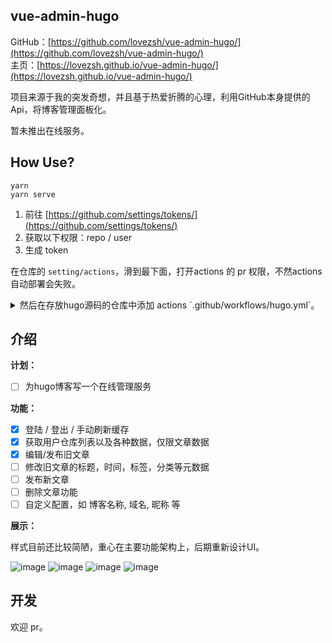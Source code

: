 ## vue-admin-hugo

GitHub：[https://github.com/lovezsh/vue-admin-hugo/](https://github.com/lovezsh/vue-admin-hugo/)  
主页：[https://lovezsh.github.io/vue-admin-hugo/](https://lovezsh.github.io/vue-admin-hugo/)

项目来源于我的突发奇想，并且基于热爱折腾的心理，利用GitHub本身提供的Api，将博客管理面板化。

暂未推出在线服务。

## How Use?

```
yarn
yarn serve
```

1. 前往 [https://github.com/settings/tokens/](https://github.com/settings/tokens/)
2. 获取以下权限：repo / user
3. 生成 token

在仓库的 `setting/actions`，滑到最下面，打开actions 的 pr 权限，不然actions自动部署会失败。

<details>
<summary>然后在存放hugo源码的仓库中添加 actions  `.github/workflows/hugo.yml`。</summary>

```yml
name: hugo deploy

on:
    push:
    workflow_dispatch:
    schedule:
        # Runs everyday at 8:00 AM
        - cron: "0 0 * * *"

jobs:
    build:
        runs-on: ubuntu-latest
        steps:
            - name: Checkout
              uses: actions/checkout@v2
              with:
                  submodules: true
                  fetch-depth: 0

            - name: Setup Hugo
              uses: peaceiris/actions-hugo@v2
              with:
                  hugo-version: "latest"

            - name: Build Web
              run: hugo
            - name: Commit changes
              run: |
                git config --global user.email ""
                git config --global user.name ""
                git pull
                git add .
                git commit -m "my commit"
            - name: Push changes
              uses: ad-m/github-push-action@master
              with:
                github_token: ${{ secrets.GITHUB_TOKEN }}
                branch: main
```
</details>


## 介绍

**计划：**
- [ ] 为hugo博客写一个在线管理服务

**功能：**
- [x] 登陆 / 登出 / 手动刷新缓存
- [x] 获取用户仓库列表以及各种数据，仅限文章数据
- [x] 编辑/发布旧文章
- [ ] 修改旧文章的标题，时间，标签，分类等元数据
- [ ] 发布新文章
- [ ] 删除文章功能
- [ ] 自定义配置，如 博客名称, 域名, 昵称 等

**展示：**

样式目前还比较简陋，重心在主要功能架构上，后期重新设计UI。

![image](https://imgbed.netlify.app/images/image.5u1ybxnqk980.webp)
![image](https://imgbed.netlify.app/images/image.44obmiv90no0.webp)
![image](https://imgbed.netlify.app/images/image.1c2evayuvaz.webp)
![image](https://imgbed.netlify.app/images/image.237a8kiq3sxs.webp)

## 开发

欢迎 pr。
